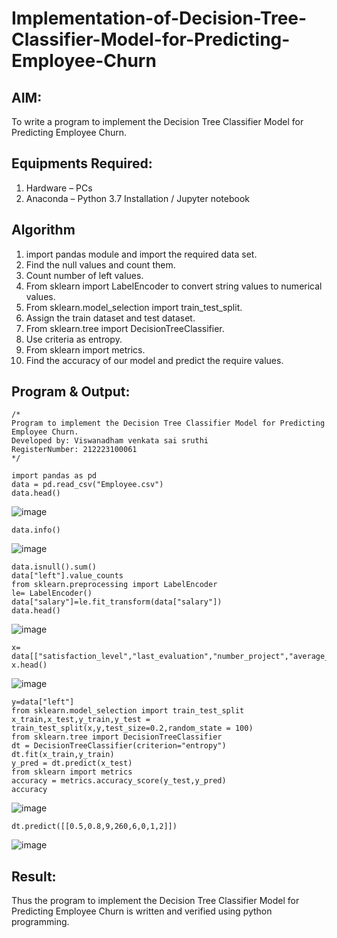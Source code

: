 # Implementation-of-Decision-Tree-Classifier-Model-for-Predicting-Employee-Churn

## AIM:
To write a program to implement the Decision Tree Classifier Model for Predicting Employee Churn.

## Equipments Required:
1. Hardware – PCs
2. Anaconda – Python 3.7 Installation / Jupyter notebook

## Algorithm
1. import pandas module and import the required data set.
2. Find the null values and count them.
3. Count number of left values.
4. From sklearn import LabelEncoder to convert string values to numerical values.
5. From sklearn.model_selection import train_test_split.
6. Assign the train dataset and test dataset.
7. From sklearn.tree import DecisionTreeClassifier.
8. Use criteria as entropy.
9. From sklearn import metrics.
10. Find the accuracy of our model and predict the require values. 

## Program & Output:
```
/*
Program to implement the Decision Tree Classifier Model for Predicting Employee Churn.
Developed by: Viswanadham venkata sai sruthi
RegisterNumber: 212223100061
*/
```
```
import pandas as pd
data = pd.read_csv("Employee.csv")
data.head()
```
![image](https://github.com/user-attachments/assets/ce30b676-496c-4f0c-b66c-bb319bed56da)
```
data.info()
```
![image](https://github.com/user-attachments/assets/c1a6a575-27c6-461e-b9bd-c92631310f3d)
```
data.isnull().sum()
data["left"].value_counts
from sklearn.preprocessing import LabelEncoder
le= LabelEncoder()
data["salary"]=le.fit_transform(data["salary"])
data.head()
```
![image](https://github.com/user-attachments/assets/83e3a74c-03b3-441e-8e88-1de2bafe904f)
```
x= data[["satisfaction_level","last_evaluation","number_project","average_montly_hours","time_spend_company","Work_accident","promotion_last_5years","salary"]]
x.head()
```
![image](https://github.com/user-attachments/assets/7a399b2d-986c-47c5-b135-ed51a1ff1289)
```
y=data["left"]
from sklearn.model_selection import train_test_split
x_train,x_test,y_train,y_test = train_test_split(x,y,test_size=0.2,random_state = 100)
from sklearn.tree import DecisionTreeClassifier
dt = DecisionTreeClassifier(criterion="entropy")
dt.fit(x_train,y_train)
y_pred = dt.predict(x_test)
from sklearn import metrics
accuracy = metrics.accuracy_score(y_test,y_pred)
accuracy
```
![image](https://github.com/user-attachments/assets/fdcf8811-cd15-4185-871c-e0f3ccfa2658)
```
dt.predict([[0.5,0.8,9,260,6,0,1,2]])
```
![image](https://github.com/user-attachments/assets/fe5fa4ae-3c7a-4e63-9ab9-9304f8a6126a)





## Result:
Thus the program to implement the  Decision Tree Classifier Model for Predicting Employee Churn is written and verified using python programming.
